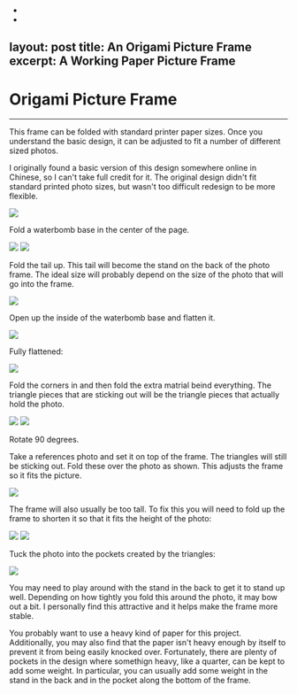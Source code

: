 -
-
layout: post
title: An Origami Picture Frame
excerpt: A Working Paper Picture Frame
---

# Origami Picture Frame
-----

This frame can be folded with standard printer paper sizes. Once you understand the basic design, it can be adjusted to fit a number of different sized photos.

I originally found a basic version of this design somewhere online in Chinese, so I can't take full credit for it. The original design didn't fit standard printed photo sizes, but wasn't too difficult redesign to be more flexible.

<img class="pure-img" src="{{ site.url }}/assets/Frame1.jpg">


Fold a  waterbomb base in the center of the page.

<img class="pure-img" src="{{ site.url }}/assets/Frame2.jpg">

<img class="pure-img" src="{{ site.url }}/assets/Frame3.jpg">

Fold the tail up. This tail will become the stand on the back of the photo frame. The ideal size will probably depend on the size of the photo that will go into the frame. 

<img class="pure-img" src="{{ site.url }}/assets/Frame4.jpg">


Open up the inside of the waterbomb base and flatten it.

<img class="pure-img" src="{{ site.url }}/assets/Frame5.jpg">

Fully flattened:

<img class="pure-img" src="{{ site.url }}/assets/Frame6.jpg">

Fold the corners in and then fold the extra matrial beind everything. The triangle pieces that are sticking out will be the triangle pieces that actually hold the photo. 

<img class="pure-img" src="{{ site.url }}/assets/Frame7.jpg">

<img class="pure-img" src="{{ site.url }}/assets/Frame8.jpg">

Rotate 90 degrees. 

Take a references photo and set it on top of the frame. The triangles will still be sticking out. Fold these over the photo as shown. This adjusts the frame so it fits the picture. 

<img class="pure-img" src="{{ site.url }}/assets/Frame9.jpg">

The frame will also usually be too tall. To fix this you will need to fold up the frame to shorten it so that it fits the height of the photo:

<img class="pure-img" src="{{ site.url }}/assets/Frame10.jpg">

<img class="pure-img" src="{{ site.url }}/assets/Frame11.jpg">

Tuck the photo into the pockets created by the triangles:

<img class="pure-img" src="{{ site.url }}/assets/Frame1.jpg">

You may need to play around with the stand in the back to get it to stand up well. Depending on how tightly you fold this around the photo, it may bow out a bit. I personally find this attractive and it helps make the frame more stable.

You probably want to use a heavy kind of paper for this project. Additionally, you may also find that the paper isn't heavy enough by itself to prevent it from being easily knocked over. Fortunately, there are plenty of pockets in the design where somethign heavy, like a quarter, can be kept to add some weight. In particular, you can usually add some weight in the stand in the back and in the pocket along the bottom of the frame. 


